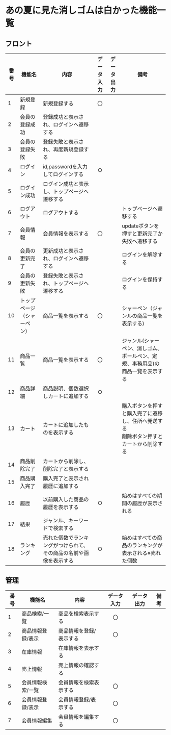 # あの夏に見た消しゴムは白かった機能一覧

## フロント
|番号|機能名|内容|データ入力|データ出力|備考|
|---|---|---|:---:|:---:|---|
|1|新規登録|新規登録する|〇|||
|2|会員の登録成功|登録成功と表示され、ログインへ遷移する||||
|3|会員の登録失敗|登録失敗と表示され、再度新規登録する||||
|4|ログイン|id,passwordを入力してログインする|○|||
|5|ログイン成功|ログイン成功と表示し、トップページへ遷移する||||
|6|ログアウト|ログアウトする|||トップページへ遷移する|
|7|会員情報|会員情報を表示する|〇||updateボタンを押すと更新完了か失敗へ遷移する|
|8|会員の更新完了|更新成功と表示され、ログインへ遷移する|||ログインを解除する|
|9|会員の更新失敗|登録失敗と表示され、トップページへ遷移する|||ログインを保持する|
|10|トップページ（シャーペン）|商品一覧を表示する|〇||シャーペン（ジャンルの商品一覧を表示する)|
|11|商品一覧|商品一覧を表示する|〇||ジャンル(シャーペン、消しゴム、ボールペン、定規、事務用品)の商品一覧を表示する|
|12|商品詳細|商品説明、個数選択しカートに追加する|○|||
|13|カート|カートに追加したものを表示する|||購入ボタンを押すと購入完了に遷移し、住所へ発送する<br>削除ボタン押すとカートから削除する|
|14|商品削除完了|カートから削除し、削除完了と表示する||||
|15|商品購入完了|購入完了と表示され履歴に追加する||||
|16|履歴|以前購入した商品の履歴を表示する|○||始めはすべての期間の履歴が表示される|
|17|結果|ジャンル、キーワードで検索する||||
|18|ランキング|売れた個数でランキングがつけられて、その商品の名前や画像を表示する|○||始めはすべての商品のランキングが表示される※売れた個数|




## 管理
|番号|機能名|内容|データ入力|データ出力|備考|
|---|---|---|:---:|:---:|---|
|1|商品検索/一覧|商品を検索表示する|〇|||
|2|商品情報登録/表示|商品情報を登録/表示する|〇|||
|3|在庫情報|在庫情報を表示する||||
|4|売上情報|売上情報の確認する||||
|5|会員情報検索/一覧|会員情報を検索表示する|〇|||
|6|会員情報登録/表示|会員情報登録/表示する|〇|||
|7|会員情報編集|会員情報を編集する|〇|||

